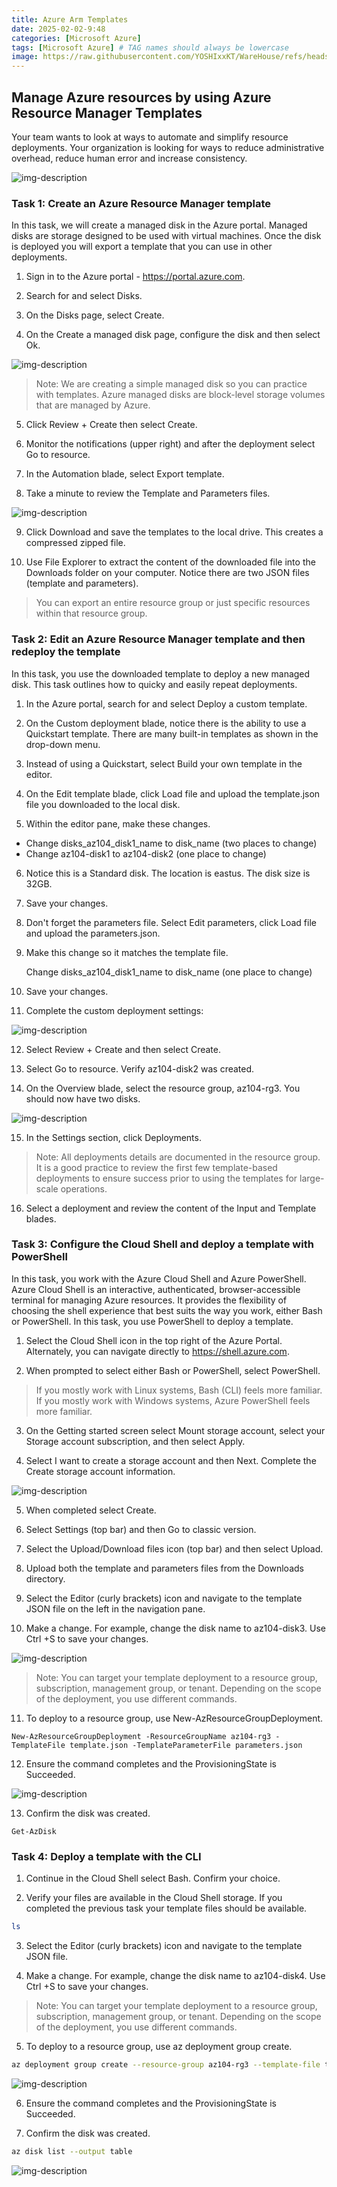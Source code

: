 ```yaml
---
title: Azure Arm Templates
date: 2025-02-02-9:48
categories: [Microsoft Azure]
tags: [Microsoft Azure] # TAG names should always be lowercase
image: https://raw.githubusercontent.com/YOSHIxxKT/WareHouse/refs/heads/main/images/images/arm-banner-1024X700.jpg
---
```


## Manage Azure resources by using Azure Resource Manager Templates

Your team wants to look at ways to automate and simplify resource deployments. Your organization is looking for ways to reduce administrative overhead, reduce human error and increase consistency.

![img-description](https://raw.githubusercontent.com/YOSHIxxKT/WareHouse/refs/heads/main/images/images/az104-lab03-architecture.png)

### Task 1: Create an Azure Resource Manager template

In this task, we will create a managed disk in the Azure portal. Managed disks are storage designed to be used with virtual machines. Once the disk is deployed you will export a template that you can use in other deployments.


1. Sign in to the Azure portal - https://portal.azure.com.

2. Search for and select Disks.

3. On the Disks page, select Create.

4. On the Create a managed disk page, configure the disk and then select Ok.

![img-description](https://raw.githubusercontent.com/YOSHIxxKT/WareHouse/refs/heads/main/images/images/Lab3-1-4.png)

> Note: We are creating a simple managed disk so you can practice with templates. Azure managed disks are block-level storage volumes that are managed by Azure.

5. Click Review + Create then select Create.

6. Monitor the notifications (upper right) and after the deployment select Go to resource.

7. In the Automation blade, select Export template.

8. Take a minute to review the Template and Parameters files.

![img-description](https://raw.githubusercontent.com/YOSHIxxKT/WareHouse/refs/heads/main/images/images/Lab3-1-8.png)

9. Click Download and save the templates to the local drive. This creates a compressed zipped file.

10. Use File Explorer to extract the content of the downloaded file into the Downloads folder on your computer. Notice there are two JSON files (template and parameters).

>  You can export an entire resource group or just specific resources within that resource group.


### Task 2: Edit an Azure Resource Manager template and then redeploy the template

In this task, you use the downloaded template to deploy a new managed disk. This task outlines how to quicky and easily repeat deployments.


1. In the Azure portal, search for and select Deploy a custom template.

2. On the Custom deployment blade, notice there is the ability to use a Quickstart template. There are many built-in templates as shown in the drop-down menu.

3. Instead of using a Quickstart, select Build your own template in the editor.

4. On the Edit template blade, click Load file and upload the template.json file you downloaded to the local disk.

5. Within the editor pane, make these changes.

* Change disks_az104_disk1_name to disk_name (two places to change)
* Change az104-disk1 to az104-disk2 (one place to change)

6. Notice this is a Standard disk. The location is eastus. The disk size is 32GB.

7. Save your changes.

8. Don't forget the parameters file. Select Edit parameters, click Load file and upload the parameters.json.

9. Make this change so it matches the template file.

   Change disks_az104_disk1_name to disk_name (one place to change)

10. Save your changes.

11. Complete the custom deployment settings:

![img-description](https://raw.githubusercontent.com/YOSHIxxKT/WareHouse/refs/heads/main/images/images/Lab3-2-11.png)

12. Select Review + Create and then select Create.

13. Select Go to resource. Verify az104-disk2 was created.

14. On the Overview blade, select the resource group, az104-rg3. You should now have two disks.

![img-description](https://raw.githubusercontent.com/YOSHIxxKT/WareHouse/refs/heads/main/images/images/Lab3-2-14.png)

15. In the Settings section, click Deployments.

> Note: All deployments details are documented in the resource group. It is a good practice to review the first few template-based deployments to ensure success prior to using the templates for large-scale operations.

16. Select a deployment and review the content of the Input and Template blades.


### Task 3: Configure the Cloud Shell and deploy a template with PowerShell

In this task, you work with the Azure Cloud Shell and Azure PowerShell. Azure Cloud Shell is an interactive, authenticated, browser-accessible terminal for managing Azure resources. It provides the flexibility of choosing the shell experience that best suits the way you work, either Bash or PowerShell. In this task, you use PowerShell to deploy a template.

1. Select the Cloud Shell icon in the top right of the Azure Portal. Alternately, you can navigate directly to https://shell.azure.com.

2. When prompted to select either Bash or PowerShell, select PowerShell.

> If you mostly work with Linux systems, Bash (CLI) feels more familiar. If you mostly work with Windows systems, Azure PowerShell feels more familiar.

3. On the Getting started screen select Mount storage account, select your Storage account subscription, and then select Apply.

4. Select I want to create a storage account and then Next. Complete the Create storage account information.

![img-description](https://raw.githubusercontent.com/YOSHIxxKT/WareHouse/refs/heads/main/images/images/Lab3-3-4.png)

5. When completed select Create.

6. Select Settings (top bar) and then Go to classic version.

7. Select the Upload/Download files icon (top bar) and then select Upload.

8. Upload both the template and parameters files from the Downloads directory.

9. Select the Editor (curly brackets) icon and navigate to the template JSON file on the left in the navigation pane.

10. Make a change. For example, change the disk name to az104-disk3. Use Ctrl +S to save your changes.

![img-description](https://raw.githubusercontent.com/YOSHIxxKT/WareHouse/refs/heads/main/images/images/Lab3-3-10.png)

> Note: You can target your template deployment to a resource group, subscription, management group, or tenant. Depending on the scope of the deployment, you use different commands.

11. To deploy to a resource group, use New-AzResourceGroupDeployment.

``` Power Shell
New-AzResourceGroupDeployment -ResourceGroupName az104-rg3 -TemplateFile template.json -TemplateParameterFile parameters.json
```

12. Ensure the command completes and the ProvisioningState is Succeeded.

![img-description](https://raw.githubusercontent.com/YOSHIxxKT/WareHouse/refs/heads/main/images/images/Lab3-3-12.png)

13. Confirm the disk was created.

``` Power Shell
Get-AzDisk
```

### Task 4: Deploy a template with the CLI

1. Continue in the Cloud Shell select Bash. Confirm your choice.

2. Verify your files are available in the Cloud Shell storage. If you completed the previous task your template files should be available.

``` Bash
ls
```

3. Select the Editor (curly brackets) icon and navigate to the template JSON file.

4. Make a change. For example, change the disk name to az104-disk4. Use Ctrl +S to save your changes.

> Note: You can target your template deployment to a resource group, subscription, management group, or tenant. Depending on the scope of the deployment, you use different commands.

5. To deploy to a resource group, use az deployment group create.

``` Bash 
az deployment group create --resource-group az104-rg3 --template-file template.json --parameters parameters.json
```
![img-description](https://raw.githubusercontent.com/YOSHIxxKT/WareHouse/refs/heads/main/images/images/Lab3-4-5.png)

6. Ensure the command completes and the ProvisioningState is Succeeded.

7. Confirm the disk was created.

``` Bash
az disk list --output table
```

![img-description](https://raw.githubusercontent.com/YOSHIxxKT/WareHouse/refs/heads/main/images/images/Lab3-4-7.png)